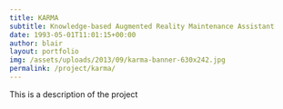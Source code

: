 ```yaml
---
title: KARMA
subtitle: Knowledge-based Augmented Reality Maintenance Assistant 
date: 1993-05-01T11:01:15+00:00
author: blair
layout: portfolio
img: /assets/uploads/2013/09/karma-banner-630x242.jpg
permalink: /project/karma/
---
```


This is a description of the project